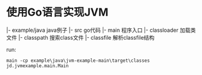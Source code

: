 # 使用Go语言实现JVM


  |- example/java java例子
  |- src go代码
    |- main 程序入口
    |- classloader 加载类文件
      |- classpath 搜索class文件
      |- classfile 解析classfile结构
    

 run:  
    
    main -cp example\java\jvm-example-main\target\classes jd.jvmexample.main.Main
    
    
    

